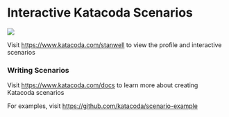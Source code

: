 # Interactive Katacoda Scenarios

[![](http://shields.katacoda.com/katacoda/stanwell/count.svg)](https://www.katacoda.com/stanwell "Get your profile on Katacoda.com")

Visit https://www.katacoda.com/stanwell to view the profile and interactive scenarios

### Writing Scenarios
Visit https://www.katacoda.com/docs to learn more about creating Katacoda scenarios

For examples, visit https://github.com/katacoda/scenario-example
